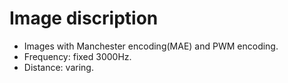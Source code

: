 # Image discription

- Images with Manchester encoding(MAE) and PWM encoding.
- Frequency: fixed 3000Hz.
- Distance: varing.